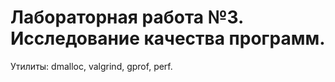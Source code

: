 # Лабораторная работа №3. Исследование качества программ. #

Утилиты: dmalloc, valgrind, gprof, perf.
